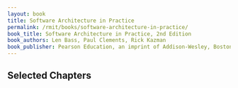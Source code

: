 ```yaml
---
layout: book
title: Software Architecture in Practice
permalink: /rmit/books/software-architecture-in-practice/
book_title: Software Architecture in Practice, 2nd Edition
book_authors: Len Bass, Paul Clements, Rick Kazman
book_publisher: Pearson Education, an imprint of Addison-Wesley, Boston MA, 2003
---
```


## Selected Chapters

